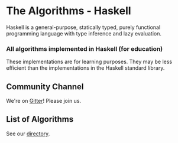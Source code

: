 # The Algorithms - Haskell
Haskell is a general-purpose, statically typed, purely functional programming language with type inference and lazy evaluation.

### All algorithms implemented in Haskell (for education)

These implementations are for learning purposes. They may be less efficient than the implementations in the Haskell standard library.

## Community Channel

We're on [Gitter](https://gitter.im/TheAlgorithms)!  Please join us.

## List of Algorithms

See our [directory](DIRECTORY.md).
